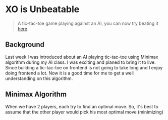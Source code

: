 # XO is Unbeatable

> A tic-tac-toe game playing against an AI, you can now try beating it [here](https://photkosee.github.io/xo-is-unbeatable/).

## Background

Last week I was introduced about an AI playing tic-tac-toe using Minimax algorithm during my AI class. I was exciting and planed to bring it to live. Since building a tic-tac-toe on frontend is not going to take long and I enjoy doing frontend a lot. Now it is a good time for me to get a well understanding on this algorithm.

## Minimax Algorithm

When we have 2 players, each try to find an optimal move. So, it's best to assume that the other player would pick his most optimal move (minimizing)
